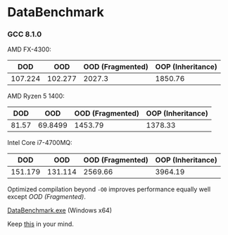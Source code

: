 # DataBenchmark

### GCC 8.1.0

AMD FX-4300:

| DOD     | OOD     | OOD (Fragmented) | OOP (Inheritance) |
|---------|---------|------------------|-------------------|
| 107.224 | 102.277 | 2027.3           | 1850.76           |

AMD Ryzen 5 1400:

| DOD     | OOD     | OOD (Fragmented) | OOP (Inheritance) |
|---------|---------|------------------|-------------------|
| 81.57   | 69.8499 | 1453.79          | 1378.33           |

Intel Core i7-4700MQ:

| DOD       | OOD     | OOD (Fragmented) | OOP (Inheritance) |
|-----------|---------|------------------|-------------------|
| 151.179   | 131.114 | 2569.66          | 3964.19           |

Optimized compilation beyond `-O0` improves performance equally well except _OOD (Fragmented)_.

[DataBenchmark.exe](https://drive.google.com/open?id=1s2NZjKCtdQkIPdsHdnlU2Ta-wDtA25uG) (Windows x64)

Keep [this](https://twitter.com/xoofx/status/1235111103622979585) in your mind.
